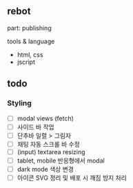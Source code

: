## rebot
part: publishing


tools & language
- html, css
- jscript

## todo

### Styling
- [ ] modal views (fetch)
- [ ] 사이드 바 작업
- [ ] 단추바 일렬 > 그림자
- [ ] 채팅 자동 스크롤 바 수정
- [ ] (input) textarea resizing
- [ ] tablet, mobile 반응형에서 modal
- [ ] dark mode 색상 변경
- [ ] 아이콘 SVG 정리 및 배포 시 깨짐 방지 처리 